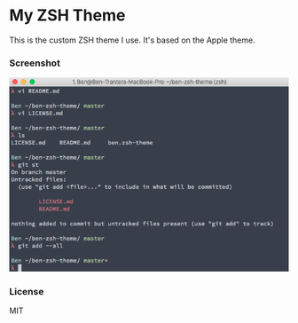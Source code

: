 # My ZSH Theme

This is the custom ZSH theme I use. It's based on the Apple theme.

### Screenshot

![Theme screenshot](screenshot.png "Theme screenshot")

### License

MIT
